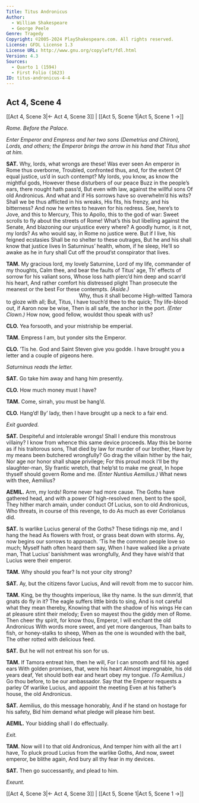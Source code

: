 ```yaml
---
Title: Titus Andronicus
Author: 
  - William Shakespeare
  - George Peele
Genre: Tragedy
Copyright: ©2005-2024 PlayShakespeare.com. All rights reserved.
License: GFDL License 1.3
License URL: http://www.gnu.org/copyleft/fdl.html
Version: 4.3
Sources:
  - Quarto 1 (1594)
  - First Folio (1623)
ID: titus-andronicus-4-4
---
```


## Act 4, Scene 4
[[Act 4, Scene 3|← Act 4, Scene 3]] | [[Act 5, Scene 1|Act 5, Scene 1 →]]

*Rome. Before the Palace.*

*Enter Emperor and Empress and her two sons (Demetrius and Chiron), Lords, and others; the Emperor brings the arrow in his hand that Titus shot at him.*

**SAT.**
Why, lords, what wrongs are these! Was ever seen
An emperor in Rome thus overborne,
Troubled, confronted thus, and, for the extent
Of equal justice, us’d in such contempt?
My lords, you know, as know the mightful gods,
However these disturbers of our peace
Buzz in the people’s ears, there nought hath pass’d,
But even with law, against the willful sons
Of old Andronicus. And what and if
His sorrows have so overwhelm’d his wits?
Shall we be thus afflicted in his wreaks,
His fits, his frenzy, and his bitterness?
And now he writes to heaven for his redress.
See, here’s to Jove, and this to Mercury,
This to Apollo, this to the god of war:
Sweet scrolls to fly about the streets of Rome!
What’s this but libelling against the Senate,
And blazoning our unjustice every where?
A goodly humor, is it not, my lords?
As who would say, in Rome no justice were.
But if I live, his feigned ecstasies
Shall be no shelter to these outrages,
But he and his shall know that justice lives
In Saturninus’ health, whom, if he sleep,
He’ll so awake as he in fury shall
Cut off the proud’st conspirator that lives.

**TAM.**
My gracious lord, my lovely Saturnine,
Lord of my life, commander of my thoughts,
Calm thee, and bear the faults of Titus’ age,
Th’ effects of sorrow for his valiant sons,
Whose loss hath pierc’d him deep and scarr’d his heart,
And rather comfort his distressed plight
Than prosecute the meanest or the best
For these contempts.
*(Aside.)*
              Why, thus it shall become
High-witted Tamora to gloze with all;
But, Titus, I have touch’d thee to the quick;
Thy life-blood out, if Aaron now be wise,
Then is all safe, the anchor in the port.
*(Enter Clown.)*
How now, good fellow, wouldst thou speak with us?

**CLO.**
Yea forsooth, and your mistriship be emperial.

**TAM.**
Empress I am, but yonder sits the Emperor.

**CLO.**
’Tis he. God and Saint Steven give you godde. I have brought you a letter and a couple of pigeons here.

*Saturninus reads the letter.*

**SAT.**
Go take him away and hang him presently.

**CLO.**
How much money must I have?

**TAM.**
Come, sirrah, you must be hang’d.

**CLO.**
Hang’d! By’ lady, then I have brought up a neck to a fair end.

*Exit guarded.*

**SAT.**
Despiteful and intolerable wrongs!
Shall I endure this monstrous villainy?
I know from whence this same device proceeds.
May this be borne as if his traitorous sons,
That died by law for murder of our brother,
Have by my means been butchered wrongfully?
Go drag the villain hither by the hair,
Nor age nor honor shall shape privilege;
For this proud mock I’ll be thy slaughter-man,
Sly frantic wretch, that help’st to make me great,
In hope thyself should govern Rome and me.
*(Enter Nuntius Aemilius.)*
What news with thee, Aemilius?

**AEMIL.**
Arm, my lords! Rome never had more cause.
The Goths have gathered head, and with a power
Of high-resolved men, bent to the spoil,
They hither march amain, under conduct
Of Lucius, son to old Andronicus,
Who threats, in course of this revenge, to do
As much as ever Coriolanus did.

**SAT.**
Is warlike Lucius general of the Goths?
These tidings nip me, and I hang the head
As flowers with frost, or grass beat down with storms.
Ay, now begins our sorrows to approach.
’Tis he the common people love so much;
Myself hath often heard them say,
When I have walked like a private man,
That Lucius’ banishment was wrongfully,
And they have wish’d that Lucius were their emperor.

**TAM.**
Why should you fear? Is not your city strong?

**SAT.**
Ay, but the citizens favor Lucius,
And will revolt from me to succor him.

**TAM.**
King, be thy thoughts imperious, like thy name.
Is the sun dimm’d, that gnats do fly in it?
The eagle suffers little birds to sing,
And is not careful what they mean thereby,
Knowing that with the shadow of his wings
He can at pleasure stint their melody;
Even so mayest thou the giddy men of Rome.
Then cheer thy spirit, for know thou, Emperor,
I will enchant the old Andronicus
With words more sweet, and yet more dangerous,
Than baits to fish, or honey-stalks to sheep,
When as the one is wounded with the bait,
The other rotted with delicious feed.

**SAT.**
But he will not entreat his son for us.

**TAM.**
If Tamora entreat him, then he will,
For I can smooth and fill his aged ears
With golden promises, that, were his heart
Almost impregnable, his old years deaf,
Yet should both ear and heart obey my tongue.
*(To Aemilius.)*
Go thou before, to be our ambassador.
Say that the Emperor requests a parley
Of warlike Lucius, and appoint the meeting
Even at his father’s house, the old Andronicus.

**SAT.**
Aemilius, do this message honorably,
And if he stand on hostage for his safety,
Bid him demand what pledge will please him best.

**AEMIL.**
Your bidding shall I do effectually.

*Exit.*

**TAM.**
Now will I to that old Andronicus,
And temper him with all the art I have,
To pluck proud Lucius from the warlike Goths,
And now, sweet emperor, be blithe again,
And bury all thy fear in my devices.

**SAT.**
Then go successantly, and plead to him.

*Exeunt.*

[[Act 4, Scene 3|← Act 4, Scene 3]] | [[Act 5, Scene 1|Act 5, Scene 1 →]]